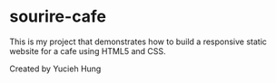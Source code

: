 # sourire-cafe

This is my project that demonstrates how to build a responsive static website for a cafe using HTML5 and CSS. 

Created by Yucieh Hung